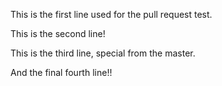 This is the first line used for the pull request test.

This is the second line!

This is the third line, special from the master.

And the final fourth line!!